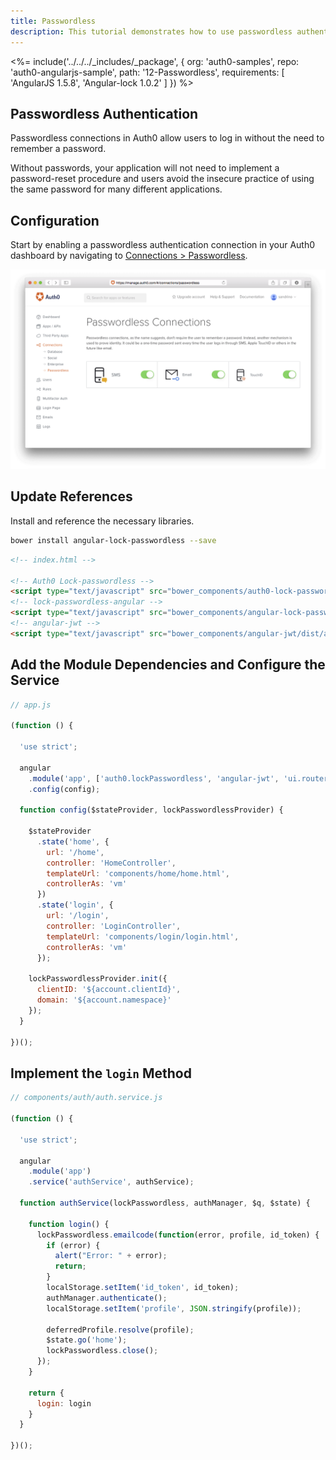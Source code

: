 ```yaml
---
title: Passwordless
description: This tutorial demonstrates how to use passwordless authentication
---
```


<%= include('../../../_includes/_package', {
  org: 'auth0-samples',
  repo: 'auth0-angularjs-sample',
  path: '12-Passwordless',
  requirements: [
    'AngularJS 1.5.8',
    'Angular-lock 1.0.2'
  ]
}) %>

## Passwordless Authentication

Passwordless connections in Auth0 allow users to log in without the need to remember a password.

Without passwords, your application will not need to implement a password-reset procedure and users avoid the insecure practice of using the same password for many different applications.

## Configuration

Start by enabling a passwordless authentication connection in your Auth0 dashboard by navigating to [Connections > Passwordless](${manage_url}/#/connections/passwordless).

![](/media/articles/connections/passwordless/passwordless-connections.png)

## Update References

Install and reference the necessary libraries.

```bash
bower install angular-lock-passwordless --save
```

```html
<!-- index.html -->

<!-- Auth0 Lock-passwordless -->
<script type="text/javascript" src="bower_components/auth0-lock-passwordless/build/lock-passwordless.js"></script>
<!-- lock-passwordless-angular -->
<script type="text/javascript" src="bower_components/angular-lock-passwordless/dist/angular-lock-passwordless.js"></script>
<!-- angular-jwt -->
<script type="text/javascript" src="bower_components/angular-jwt/dist/angular-jwt.js"></script>
```

## Add the Module Dependencies and Configure the Service

```js
// app.js

(function () {

  'use strict';

  angular
    .module('app', ['auth0.lockPasswordless', 'angular-jwt', 'ui.router'])
    .config(config);

  function config($stateProvider, lockPasswordlessProvider) {

    $stateProvider
      .state('home', {
        url: '/home',
        controller: 'HomeController',
        templateUrl: 'components/home/home.html',
        controllerAs: 'vm'
      })
      .state('login', {
        url: '/login',
        controller: 'LoginController',
        templateUrl: 'components/login/login.html',
        controllerAs: 'vm'
      });

    lockPasswordlessProvider.init({
      clientID: '${account.clientId}',
      domain: '${account.namespace}'
    });
  }

})();
```

## Implement the `login` Method

```js
// components/auth/auth.service.js

(function () {

  'use strict';

  angular
    .module('app')
    .service('authService', authService);

  function authService(lockPasswordless, authManager, $q, $state) {

    function login() {
      lockPasswordless.emailcode(function(error, profile, id_token) {
        if (error) {
          alert("Error: " + error);
          return;
        }
        localStorage.setItem('id_token', id_token);
        authManager.authenticate();
        localStorage.setItem('profile', JSON.stringify(profile));

        deferredProfile.resolve(profile);
        $state.go('home');
        lockPasswordless.close();
      });
    }

    return {
      login: login
    }
  }

})();
```
